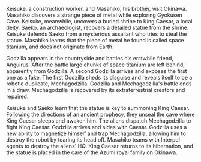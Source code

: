 Keisuke, a construction worker, and Masahiko, his brother, visit Okinawa. Masahiko discovers a strange piece of metal while exploring Gyokusen Cave. Keisuke, meanwhile, uncovers a buried shrine to King Caesar, a local deity. Saeko, an archaeologist, recovers a detailed statue from the shrine. Keisuke defends Saeko from a mysterious assailant who tries to steal the statue. Masahiko learns that the piece of metal he found is called space titanium, and does not originate from Earth.

Godzilla appears in the countryside and battles his erstwhile friend, Anguirus. After the battle large chunks of space titanium are left behind, apparently from Godzilla. A second Godzilla arrives and exposes the first one as a fake. The first Godzilla sheds its disguise and reveals itself to be a robotic duplicate, Mechagodzilla. Godzilla and Mechagodzilla's battle ends in a draw. Mechagodzilla is recovered by its extraterrestrial creators and repaired.

Keisuke and Saeko learn that the statue is key to summoning King Caesar. Following the directions of an ancient prophecy, they unseal the cave where King Caesar sleeps and awaken him. The aliens dispatch Mechagodzilla to fight King Caesar. Godzilla arrives and sides with Caesar. Godzilla uses a new ability to magnetize himself and trap Mechagodzilla, allowing him to destroy the robot by tearing its head off. Masahiko teams with Interpol agents to destroy the aliens' HQ. King Caesar returns to its hibernation, and the statue is placed in the care of the Azumi royal family on Okinawa.